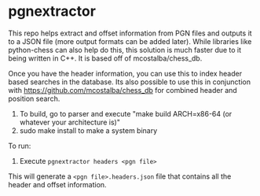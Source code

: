 # pgnextractor

This repo helps extract and offset information from PGN files and outputs it to a JSON file (more output formats can be added later). While libraries like python-chess can also help do this, this solution is much faster due to it being written in C++. It is based off of mcostalba/chess_db.

Once you have the header information, you can use this to index header based searches in the database. Its also possible to use this in conjunction with https://github.com/mcostalba/chess_db for combined header and position search.

1. To build, go to parser and execute "make build ARCH=x86-64 (or whatever your architecture is)"
2. sudo make install to make a system binary

To run:

1. Execute `pgnextractor headers <pgn file>` 

This will generate a `<pgn file>.headers.json` file that contains all the header and offset information.
